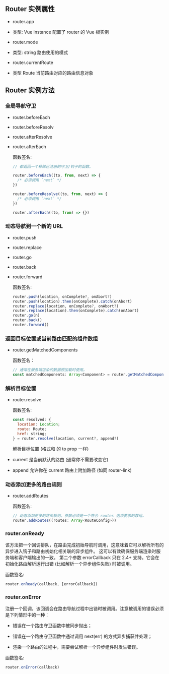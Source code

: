 ## Router 实例属性

- router.app
- 类型: Vue instance
  配置了 router 的 Vue 根实例

- router.mode
- 类型: string
  路由使用的模式

- router.currentRoute
- 类型 Route
  当前路由对应的路由信息对象

## Router 实例方法

### 全局导航守卫

- router.beforeEach
- router.beforeResolv
- router.afterResolve
- router.afterEach

  函数签名:

  ```js
  // 都返回一个移除已注册的守卫/钩子的函数。

  router.beforeEach((to, from, next) => {
    /* 必须调用 `next` */
  })

  router.beforeResolve((to, from, next) => {
    /* 必须调用 `next` */
  })

  router.afterEach((to, from) => {})
  ```

### 动态导航到一个新的 URL

- router.push
- router.replace
- router.go
- router.back
- router.forward

  函数签名:

  ```js
  router.push(location, onComplete?, onAbort?)
  router.push(location).then(onComplete).catch(onAbort)
  router.replace(location, onComplete?, onAbort?)
  router.replace(location).then(onComplete).catch(onAbort)
  router.go(n)
  router.back()
  router.forward()
  ```

### 返回目标位置或当前路由匹配的组件数组

- router.getMatchedComponents

  函数签名：

  ```js
  // 通常在服务端渲染的数据预加载时使用。
  const matchedComponents: Array<Component> = router.getMatchedComponents(location?)
  ```

### 解析目标位置

- router.resolve

  函数签名:

  ```js
  const resolved: {
    location: Location;
    route: Route;
    href: string;
  } = router.resolve(location, current?, append?)
  ```

  解析目标位置 (格式和 <router-link> 的 to prop 一样)

- current 是当前默认的路由 (通常你不需要改变它)
- append 允许你在 current 路由上附加路径 (如同 router-link)

### 动态添加更多的路由规则

- router.addRoutes

  函数签名:

  ```js
  // 动态添加更多的路由规则。参数必须是一个符合 routes 选项要求的数组。
  router.addRoutes((routes: Array<RouteConfig>))
  ```

### router.onReady

该方法把一个回调排队，在路由完成初始导航时调用，这意味着它可以解析所有的异步进入钩子和路由初始化相关联的异步组件。
这可以有效确保服务端渲染时服务端和客户端输出的一致。
第二个参数 errorCallback 只在 2.4+ 支持。它会在初始化路由解析运行出错 (比如解析一个异步组件失败) 时被调用。

函数签名:

```js
router.onReady(callback, [errorCallback])
```

### router.onError

注册一个回调，该回调会在路由导航过程中出错时被调用。注意被调用的错误必须是下列情形中的一种：

- 错误在一个路由守卫函数中被同步抛出；

- 错误在一个路由守卫函数中通过调用 next(err) 的方式异步捕获并处理；

- 渲染一个路由的过程中，需要尝试解析一个异步组件时发生错误。

函数签名:

```js
router.onError(callback)
```
